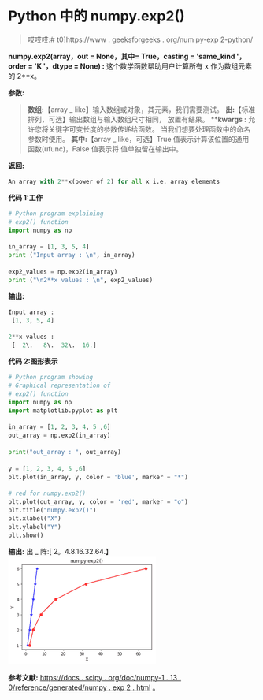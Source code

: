 # Python 中的 numpy.exp2()

> 哎哎哎:# t0]https://www . geeksforgeeks . org/num py-exp 2-python/

**numpy.exp2(array，out = None，其中= True，casting = 'same_kind '，order = 'K '，dtype = None) :**
这个数学函数帮助用户计算所有 x 作为数组元素的 2**x。

**参数:**

> **数组:**【array _ like】输入数组或对象，其元素，我们需要测试。
> **出:**【标准排列，可选】输出数组与输入数组尺寸相同，
> 放置有结果。
> ****kwargs :** 允许您将关键字可变长度的参数传递给函数。
> 当我们想要处理函数中的命名参数时使用。
> **其中:**【array _ like，可选】True 值表示计算该位置的通用
> 函数(ufunc)，False 值表示将
> 值单独留在输出中。

**返回:**

```py
An array with 2**x(power of 2) for all x i.e. array elements 

```

**代码 1:工作**

```py
# Python program explaining
# exp2() function
import numpy as np

in_array = [1, 3, 5, 4]
print ("Input array : \n", in_array)

exp2_values = np.exp2(in_array)
print ("\n2**x values : \n", exp2_values)
```

**输出:**

```py
Input array : 
 [1, 3, 5, 4]

2**x values : 
 [  2\.   8\.  32\.  16.]

```

**代码 2:图形表示**

```py
# Python program showing
# Graphical representation of 
# exp2() function
import numpy as np
import matplotlib.pyplot as plt

in_array = [1, 2, 3, 4, 5 ,6]
out_array = np.exp2(in_array)

print("out_array : ", out_array)

y = [1, 2, 3, 4, 5 ,6]
plt.plot(in_array, y, color = 'blue', marker = "*")

# red for numpy.exp2()
plt.plot(out_array, y, color = 'red', marker = "o")
plt.title("numpy.exp2()")
plt.xlabel("X")
plt.ylabel("Y")
plt.show()  
```

**输出:**
出 _ 阵:[ 2。4.8.16.32.64.】
![](img/300133810fe0b76c2d91d4f6f38be82c.png)

**参考文献:**
[https://docs . scipy . org/doc/numpy-1 . 13 . 0/reference/generated/numpy . exp 2 . html](https://docs.scipy.org/doc/numpy-1.13.0/reference/generated/numpy.exp2.html)
。